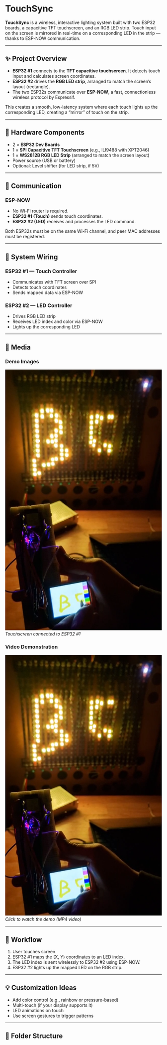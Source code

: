 # TouchSync

**TouchSync** is a wireless, interactive lighting system built with two ESP32 boards, a capacitive TFT touchscreen, and an RGB LED strip. Touch input on the screen is mirrored in real-time on a corresponding LED in the strip — thanks to ESP-NOW communication.

---

## ✨ Project Overview

- **ESP32 #1** connects to the **TFT capacitive touchscreen**. It detects touch input and calculates screen coordinates.
- **ESP32 #2** drives the **RGB LED strip**, arranged to match the screen’s layout (rectangle).
- The two ESP32s communicate over **ESP-NOW**, a fast, connectionless wireless protocol by Espressif.

This creates a smooth, low-latency system where each touch lights up the corresponding LED, creating a “mirror” of touch on the strip.

---

## 🧩 Hardware Components

- 2 × **ESP32 Dev Boards**
- 1 × **SPI Capacitive TFT Touchscreen** (e.g., ILI9488 with XPT2046)
- 1 × **WS2812B RGB LED Strip** (arranged to match the screen layout)
- Power source (USB or battery)
- Optional: Level shifter (for LED strip, if 5V)

---

## 📡 Communication

### ESP-NOW

- No Wi-Fi router is required.
- **ESP32 #1 (Touch)** sends touch coordinates.
- **ESP32 #2 (LED)** receives and processes the LED command.

Both ESP32s must be on the same Wi-Fi channel, and peer MAC addresses must be registered.

---

## 🔌 System Wiring

### ESP32 #1 — Touch Controller

- Communicates with TFT screen over SPI
- Detects touch coordinates
- Sends mapped data via ESP-NOW

### ESP32 #2 — LED Controller

- Drives RGB LED strip
- Receives LED index and color via ESP-NOW
- Lights up the corresponding LED

---

## 📸 Media

### Demo Images

![Touchscreen Interface](images/1.png)  
*Touchscreen connected to ESP32 #1*


### Video Demonstration

[![Watch the Demo](images/1.png)](video/Main.mp4)  
*Click to watch the demo (MP4 video)*

---

## 🚀 Workflow

1. User touches screen.
2. ESP32 #1 maps the (X, Y) coordinates to an LED index.
3. The LED index is sent wirelessly to ESP32 #2 using ESP-NOW.
4. ESP32 #2 lights up the mapped LED on the RGB strip.

---

## 💡 Customization Ideas

- Add color control (e.g., rainbow or pressure-based)
- Multi-touch (if your display supports it)
- LED animations on touch
- Use screen gestures to trigger patterns

---

## 📁 Folder Structure

